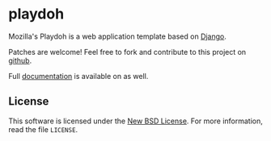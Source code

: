 playdoh
=======

Mozilla's Playdoh is a web application template based on [Django][django].

Patches are welcome! Feel free to fork and contribute to this project on
[github][gh-playdoh].

Full [documentation][docs] is available on as well.


[django]: http://www.djangoproject.com/
[gh-playdoh]: https://github.com/mozilla/playdoh
[docs]: http://mozilla.github.com/playdoh


License
-------
This software is licensed under the [New BSD License][BSD]. For more
information, read the file ``LICENSE``.

[BSD]: http://creativecommons.org/licenses/BSD/

